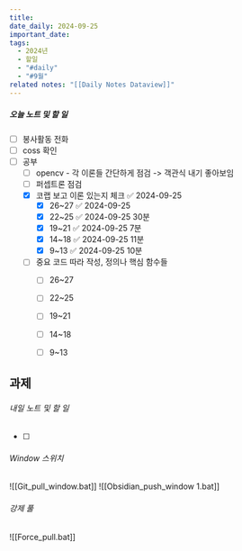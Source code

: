 ```yaml
---
title: 
date_daily: 2024-09-25
important_date: 
tags:
  - 2024년
  - 할일
  - "#daily"
  - "#9월"
related notes: "[[Daily Notes Dataview]]"
---
```

##### 오늘 노트 및 할 일 
- [ ] 봉사활동 전화
- [ ] coss 확인
- [ ]  공부
	- [ ] opencv - 각 이론들 간단하게 점검 -> 객관식 내기 좋아보임
	- [ ] 퍼셉트론 점검
	- [x] 코랩 보고 이론 있는지 체크 ✅ 2024-09-25
		- [x] 26~27 ✅ 2024-09-25
		- [x] 22~25 ✅ 2024-09-25 30분
		- [x] 19~21 ✅ 2024-09-25 7분
		- [x] 14~18 ✅ 2024-09-25 11분
		- [x] 9~13 ✅ 2024-09-25 10분
	- [ ] 중요 코드 따라 작성, 정의나 핵심 함수들
		- [ ] 26~27
		- [ ] 22~25
		- [ ] 19~21
		- [ ] 14~18
		- [ ] 9~13


## 과제


###### 내일 노트 및 할 일
- [ ] 


######  Window 스위치
![[Git_pull_window.bat]]
![[Obsidian_push_window 1.bat]]



###### 강제 풀
![[Force_pull.bat]]
